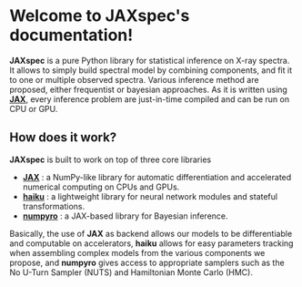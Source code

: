 # Welcome to JAXspec's documentation!

**JAXspec** is a pure Python library for statistical inference on X-ray spectra. It allows to simply build spectral model 
by combining components, and fit it to one or multiple observed spectra. Various inference method are proposed, either 
frequentist or bayesian approaches. As it is written using **[JAX](https://github.com/google/jax#what-is-jax)**, every 
inference problem are just-in-time compiled and can be run on CPU or GPU.

## How does it work?

**JAXspec** is built to work on top of three core libraries

* **[JAX](https://github.com/google/jax#what-is-jax)** : a
  NumPy-like library for automatic differentiation and accelerated
  numerical computing on CPUs and GPUs.
* **[haiku](https://github.com/deepmind/dm-haiku#what-is-haiku)** : a lightweight library for neural network modules and stateful
  transformations.
* **[numpyro](https://github.com/pyro-ppl/numpyro#what-is-numpyro)** : a JAX-based library for Bayesian inference.


Basically, the use of **JAX** as backend allows our models to be differentiable and computable on accelerators, **haiku** 
allows for easy parameters tracking when assembling complex models from the various components we propose, and **numpyro** 
gives access to appropriate samplers such as the No U-Turn Sampler (NUTS) and Hamiltonian Monte Carlo (HMC).

